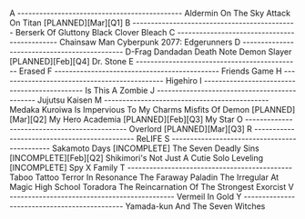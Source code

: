 A ---------------------------------------------
  Aldermin On The Sky
  Attack On Titan [PLANNED][Mar][Q1]
B ---------------------------------------------
  Berserk Of Gluttony
  Black Clover
  Bleach
C ---------------------------------------------
  Chainsaw Man
  Cyberpunk 2077: Edgerunners
D ---------------------------------------------
  D-Frag
  Dandadan
  Death Note
  Demon Slayer [PLANNED][Feb][Q4]
  Dr. Stone
E ---------------------------------------------
  Erased
F ---------------------------------------------
  Friends Game
H ---------------------------------------------
  Higehiro
I ---------------------------------------------
  Is This A Zombie
J ---------------------------------------------
  Jujutsu Kaisen
M ---------------------------------------------
  Medaka Kuroiwa Is Impervious To My Charms
  Misfits Of Demon [PLANNED][Mar][Q2]
  My Hero Academia [PLANNED][Feb][Q3]
  My Star
O ---------------------------------------------
  Overlord [PLANNED][Mar][Q3]
R ---------------------------------------------
  ReLIFE
S ---------------------------------------------
  Sakamoto Days [INCOMPLETE]
  The Seven Deadly Sins [INCOMPLETE][Feb][Q2]
  Shikimori's Not Just A Cutie
  Solo Leveling [INCOMPLETE]
  Spy X Family
T ---------------------------------------------
  Taboo Tattoo
  Terror In Resonance
  The Faraway Paladin
  The Irregular At Magic High School
  Toradora
  The Reincarnation Of The Strongest Exorcist
V ---------------------------------------------
  Vermeil In Gold
Y ---------------------------------------------
  Yamada-kun And The Seven Witches
